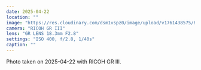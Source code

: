 ```yaml
---
date: 2025-04-22
location: ""
image: "https://res.cloudinary.com/dsm1vspz0/image/upload/v1761438575/R0004230_r8oodl.jpg"
camera: "RICOH GR III"
lens: "GR LENS 18.3mm F2.8"
settings: "ISO 400, f/2.8, 1/40s"
caption: ""
---
```


Photo taken on 2025-04-22 with RICOH GR III.
